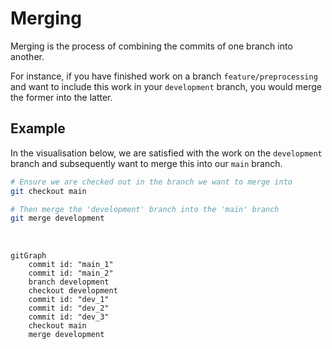 # Merging

Merging is the process of combining the commits of one branch into another. 

For instance, if you have finished work on a branch `feature/preprocessing` and want to include this work in your `development` branch, you would merge the former into the latter.

## Example

In the visualisation below, we are satisfied with the work on the `development` branch and subsequently want to merge this into our `main` branch.

```bash
# Ensure we are checked out in the branch we want to merge into
git checkout main

# Then merge the 'development' branch into the 'main' branch
git merge development
```
<br />

```mermaid
gitGraph
    commit id: "main_1"
    commit id: "main_2"
    branch development
    checkout development
    commit id: "dev_1"
    commit id: "dev_2"
    commit id: "dev_3"
    checkout main
    merge development
```
